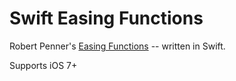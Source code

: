 # Swift Easing Functions

Robert Penner's [Easing Functions](http://robertpenner.com/easing/) -- written in Swift.


Supports iOS 7+
